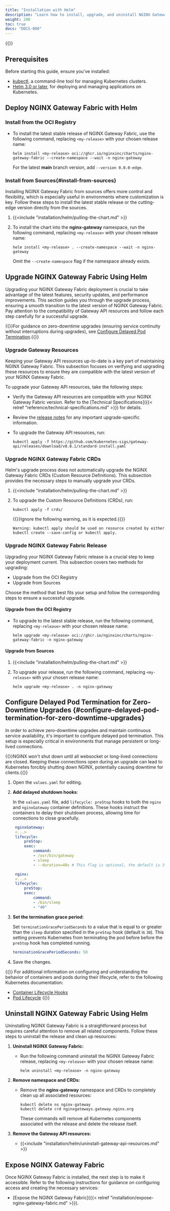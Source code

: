 ```yaml
---
title: "Installation with Helm"
description: "Learn how to install, upgrade, and uninstall NGINX Gateway Fabric in a Kubernetes cluster with using Helm."
weight: 200
toc: true
docs: "DOCS-000"
---
```


{{<custom-styles>}}

## Prerequisites

Before starting this guide, ensure you've installed:

- [kubectl](https://kubernetes.io/docs/tasks/tools/), a command-line tool for managing Kubernetes clusters.
- [Helm 3.0 or later](https://helm.sh/docs/intro/install/), for deploying and managing applications on Kubernetes.


## Deploy NGINX Gateway Fabric with Helm

### Install from the OCI Registry

- To install the latest stable release of NGINX Gateway Fabric, use the following command, replacing `<my-release>` with your chosen release name:

   ```shell
   helm install <my-release> oci://ghcr.io/nginxinc/charts/nginx-gateway-fabric --create-namespace --wait -n nginx-gateway
   ```

   For the latest **main** branch version, add `--version 0.0.0-edge`.

### Install from Sources{#install-from-sources}

Installing NGINX Gateway Fabric from sources offers more control and flexibility, which is especially useful in environments where customization is key. Follow these steps to install the latest stable release or the cutting-edge version directly from the sources.

1. {{<include "installation/helm/pulling-the-chart.md" >}}

2. To install the chart into the **nginx-gateway** namespace, run the following command, replacing `<my-release>` with your chosen release name:

   ```shell
   helm install <my-release> . --create-namespace --wait -n nginx-gateway
   ```

   Omit the `--create-namespace` flag if the namespace already exists.



## Upgrade NGINX Gateway Fabric Using Helm

Upgrading your NGINX Gateway Fabric deployment is crucial to take advantage of the latest features, security updates, and performance improvements. This section guides you through the upgrade process, ensuring a smooth transition to the latest version of NGINX Gateway Fabric. Pay attention to the compatibility of Gateway API resources and follow each step carefully for a successful upgrade.

{{<tip>}}For guidance on zero-downtime upgrades (ensuring service continuity without interruptions during upgrades), see [Configure Delayed Pod Termination](#configure-delayed-pod-termination-for-zero-downtime-upgrades).{{</tip>}}


### Upgrade Gateway Resources

Keeping your Gateway API resources up-to-date is a key part of maintaining NGINX Gateway Fabric. This subsection focuses on verifying and upgrading these resources to ensure they are compatible with the latest version of your NGINX Gateway Fabric.

To upgrade your Gateway API resources, take the following steps:

- Verify the Gateway API resources are compatible with your NGINX Gateway Fabric version. Refer to the [Technical Specifications]({{< relref "reference/technical-specifications.md" >}}) for details.
- Review the [release notes](https://github.com/kubernetes-sigs/gateway-api/releases/tag/v0.8.1) for any important upgrade-specific information.
- To upgrade the Gateway API resources, run:

   ```shell
   kubectl apply -f https://github.com/kubernetes-sigs/gateway-api/releases/download/v0.8.1/standard-install.yaml
   ```

### Upgrade NGINX Gateway Fabric CRDs

Helm's upgrade process does not automatically upgrade the NGINX Gateway Fabric CRDs (Custom Resource Definitions). This subsection provides the necessary steps to manually upgrade your CRDs.


1. {{<include "installation/helm/pulling-the-chart.md" >}}

2. To upgrade the Custom Resource Definitions (CRDs), run:

      ```shell
      kubectl apply -f crds/
      ```

      {{<note>}}Ignore the following warning, as it is expected.{{</note>}}

      ```
      Warning: kubectl apply should be used on resource created by either kubectl create --save-config or kubectl apply.
      ```

### Upgrade NGINX Gateway Fabric Release

Upgrading your NGINX Gateway Fabric release is a crucial step to keep your deployment current. This subsection covers two methods for upgrading: 

- Upgrade from the OCI Registry
- Upgrade from Sources

Choose the method that best fits your setup and follow the corresponding steps to ensure a successful upgrade.

#### Upgrade from the OCI Registry

- To upgrade to the latest stable release, run the following command, replacing `<my-release>` with your chosen release name:

   ```shell
   helm upgrade <my-release> oci://ghcr.io/nginxinc/charts/nginx-gateway-fabric -n nginx-gateway
   ```

#### Upgrade from Sources

1. {{<include "installation/helm/pulling-the-chart.md" >}}

2. To upgrade your release, run the following command, replacing `<my-release>` with your chosen release name:

   ```shell
   helm upgrade <my-release> . -n nginx-gateway
   ```

## Configure Delayed Pod Termination for Zero-Downtime Upgrades {#configure-delayed-pod-termination-for-zero-downtime-upgrades}

In order to achieve zero-downtime upgrades and maintain continuous service availability, it's important to configure delayed pod termination. This setup is especially critical in environments that manage persistent or long-lived connections.

{{<note>}}NGINX won't shut down until all websocket or long-lived connections are closed. Keeping these connections open during an upgrade can lead to Kubernetes forcibly shutting down NGINX, potentially causing downtime for clients.{{</note>}}

1. Open the `values.yaml` for editing.

1. **Add delayed shutdown hooks**:

   In the `values.yaml` file, add `lifecycle: preStop` hooks to both the `nginx` and `nginxGateway` container definitions. These hooks instruct the containers to delay their shutdown process, allowing time for connections to close gracefully.

   ```yaml
    nginxGateway:
    <...>
    lifecycle:
        preStop:
        exec:
            command:
            - /usr/bin/gateway
            - sleep
            - --duration=40s # This flag is optional, the default is 30s

    nginx:
    <...>
    lifecycle:
        preStop:
        exec:
            command:
            - /bin/sleep
            - "40"
   ```

1. **Set the termination grace period**:

   Set `terminationGracePeriodSeconds` to a value that is equal to or greater than the `sleep` duration specified in the `preStop` hook (default is `30`). This setting prevents Kubernetes from terminating the pod before before the `preStop` hook has completed running.

   ```yaml
   terminationGracePeriodSeconds: 50
   ```

1. Save the changes.

{{<see-also>}} 
For additional information on configuring and understanding the behavior of containers and pods during their lifecycle, refer to the following Kubernetes documentation:
- [Container Lifecycle Hooks](https://kubernetes.io/docs/concepts/containers/container-lifecycle-hooks/#container-hooks)
- [Pod Lifecycle](https://kubernetes.io/docs/concepts/workloads/Pods/Pod-lifecycle/#Pod-termination)
{{</see-also>}} 


## Uninstall NGINX Gateway Fabric Using Helm

Uninstalling NGINX Gateway Fabric is a straightforward process but requires careful attention to remove all related components. Follow these steps to uninstall the release and clean up resources:

1. **Uninstall NGINX Gateway Fabric:**

   - Run the following command uninstall the NGINX Gateway Fabric release, replacing `<my-release>` with your chosen release name:

      ```shell
      helm uninstall <my-release> -n nginx-gateway
      ```

2. **Remove namespace and CRDs:**

   - Remove the **nginx-gateway** namespace and CRDs to completely clean up all associated resources:

      ```shell
      kubectl delete ns nginx-gateway
      kubectl delete crd nginxgateways.gateway.nginx.org
      ```

      These commands will remove all Kubernetes components associated with the release and delete the release itself.

3. **Remove the Gateway API resources:**

   - {{<include "installation/helm/uninstall-gateway-api-resources.md" >}}



## Expose NGINX Gateway Fabric

Once NGINX Gateway Fabric is installed, the next step is to make it accessible. Refer to the following instructions for guidance on configuring access and creating the necessary services:

- [Expose the NGINX Gateway Fabric]({{< relref "installation/expose-nginx-gateway-fabric.md" >}}).

